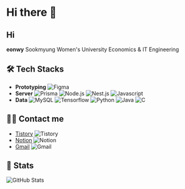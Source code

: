 # Hi there 👋

## Hi
**eonwy**
Sookmyung Women's University Economics & IT Engineering

## 🛠️ Tech Stacks
- **Prototyping**
  ![Figma](https://img.shields.io/badge/Figma-F24E1E?style=plastic&logo=Figma&logoColor=white)
- **Server**
  ![Prisma](https://img.shields.io/badge/Prisma-2D3748?style=plastic&logo=Prisma&logoColor=white)
  ![Node.js](https://img.shields.io/badge/Node.js-339933?style=plastic&logo=Node.js&logoColor=white)
  ![Nest.js](https://img.shields.io/badge/Node.js-339933?style=plastic&logo=Nest.js&logoColor=white)
  ![Javascript](https://img.shields.io/badge/Javascript-F7DF1E?style=plastic&logo=Typescript&logoColor=white)
- **Data**
  ![MySQL](https://img.shields.io/badge/MySQL-4479A1?style=plastic&logo=MySQL&logoColor=white)
  ![Tensorflow](https://img.shields.io/badge/Tensorflow-FF6F00?style=plastic&logo=Tensorflow&logoColor=white)
  ![Python](https://img.shields.io/badge/Python-3776AB?style=plastic&logo=Python&logoColor=white)
  ![Java](https://img.shields.io/badge/Java-007396?style=plastic&logo=Java&logoColor=white)
  ![C](https://img.shields.io/badge/C-A8B9CC?style=plastic&logo=C&logoColor=white)

## 🧑‍💻 Contact me
- [Tistory](https://eonwy.tistory.com/) ![Tistory](https://img.shields.io/badge/Tistory-000000?style=plastic&logo=Tistory&logoColor=white)
- [Notion](https://agreeable-music-390.notion.site/Yeawon-Kim-1b07e2574bbe4bc2b1db0ea2da8baf49?pvs=4) ![Notion](https://img.shields.io/badge/Notion-000000?style=plastic&logo=Notion&logoColor=white)
- [Gmail](mailto:yeawon.kim0521@gmail.com) ![Gmail](https://img.shields.io/badge/Gmail-EA4335?style=plastic&logo=Gmail&logoColor=white)

## 🏅 Stats
![GitHub Stats](https://github-readme-stats.vercel.app/api?username=eonwy&bg_color=180,b2e193,00000000&title_color=363a36&text_color=363a36)
